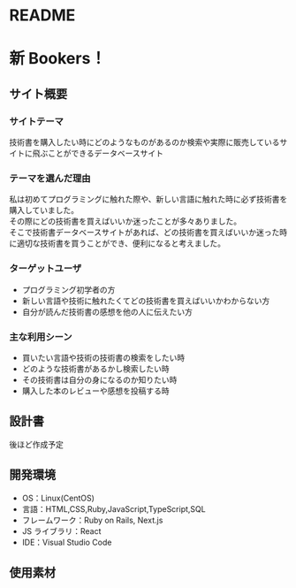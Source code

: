 # README

# 新 Bookers！

## サイト概要

### サイトテーマ

技術書を購入したい時にどのようなものがあるのか検索や実際に販売しているサイトに飛ぶことができるデータベースサイト

### テーマを選んだ理由

私は初めてプログラミングに触れた際や、新しい言語に触れた時に必ず技術書を購入していました。  
その際にどの技術書を買えばいいか迷ったことが多々ありました。  
そこで技術書データベースサイトがあれば、どの技術書を買えばいいか迷った時に適切な技術書を買うことができ、便利になると考えました。

### ターゲットユーザ

- プログラミング初学者の方
- 新しい言語や技術に触れたくてどの技術書を買えばいいかわからない方
- 自分が読んだ技術書の感想を他の人に伝えたい方

### 主な利用シーン

- 買いたい言語や技術の技術書の検索をしたい時
- どのような技術書があるかし検索したい時
- その技術書は自分の身になるのか知りたい時
- 購入した本のレビューや感想を投稿する時

## 設計書

後ほど作成予定

## 開発環境

- OS：Linux(CentOS)
- 言語：HTML,CSS,Ruby,JavaScript,TypeScript,SQL
- フレームワーク：Ruby on Rails, Next.js
- JS ライブラリ：React
- IDE：Visual Studio Code

## 使用素材
